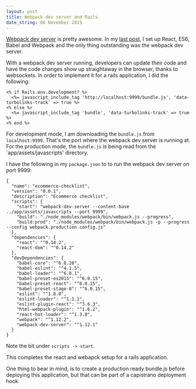 ```yaml
---
layout: post
title: Webpack dev server and Rails
date_string: 06 November 2015
--- 
```


[Webpack dev server](https://webpack.github.io/docs/webpack-dev-server.html) is pretty awesome. In my [last post](http://ploughthroughruby.co.uk/2015/11/30/integrate-react-es6-webpack-babel-with-rails.html/), I set up React, ES6, Babel and Webpack and the only thing outstanding was the webpack dev server. 

With a webpack dev server running, developers can update their code and have the code changes show up straightaway in the browser, thanks to websockets. In order to implement it for a rails application, I did the following:

```
<% if Rails.env.development? %>
  <%= javascript_include_tag 'http://localhost:9999/bundle.js', 'data-turbolinks-track' => true %>
<% else %>
  <%= javascript_include_tag 'bundle', 'data-turbolinks-track' => true %>
<% end %>
```

For development mode, I am downloading the `bundle.js` from `localhost:9999`. That's the port where the webpack dev server is running at. For the production mode, the `bundle.js` is being read from the `app/assets/javascripts' directory. 

I have the following in my `package.json` to to run the webpack dev server on port 9999:

```
{
  "name": "ecommerce-checklist",
  "version": "0.0.1",
  "description": "Ecommerce checklist",
  "scripts": {
    "start": "webpack-dev-server --content-base ../app/assets/javascripts --port 9999",
    "build": "./node_modules/webpack/bin/webpack.js --progress",
    "build:prod": "./node_modules/webpack/bin/webpack.js -p --progress --config webpack.production.config.js"
  },
  "dependencies": {
    "react": "^0.14.2",
    "react-dom": "^0.14.2"
  },
  "devDependencies": {
    "babel-core": "^6.0.20",
    "babel-eslint": "^4.1.5",
    "babel-loader": "^6.0.1",
    "babel-preset-es2015": "^6.0.15",
    "babel-preset-react": "^6.0.15",
    "babel-preset-stage-0": "^6.0.15",
    "eslint": "^1.8.0",
    "eslint-loader": "^1.1.1",
    "eslint-plugin-react": "^3.6.3",
    "html-webpack-plugin": "^1.6.2",
    "react-hot-loader": "^1.3.0",
    "webpack": "^1.12.2",
    "webpack-dev-server": "^1.12.1"
  }
}
```

Note the bit under `scripts -> start`. 

This completes the react and webapck setup for a rails application. 

One thing to bear in mind, is to create a production ready bundle.js before deploying this application, but that can be part of a capistrano deployment hook.